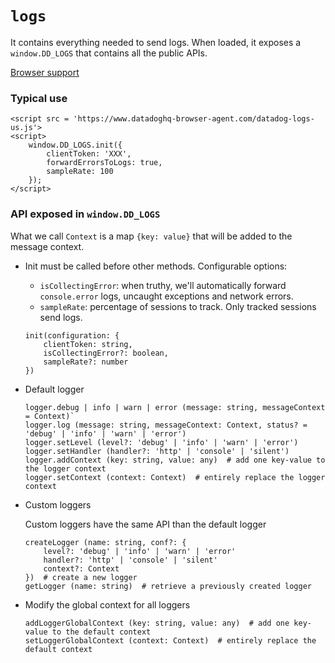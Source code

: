 # `logs`

It contains everything needed to send logs. When loaded, it exposes a `window.DD_LOGS` that
contains all the public APIs.

[Browser support](./BROWSER_SUPPORT.md#logger)

### Typical use

```
<script src = 'https://www.datadoghq-browser-agent.com/datadog-logs-us.js'>
<script>
    window.DD_LOGS.init({
        clientToken: 'XXX',
        forwardErrorsToLogs: true,
        sampleRate: 100
    });
</script>
```

### API exposed in `window.DD_LOGS`

What we call `Context` is a map `{key: value}` that will be added to the message context.

- Init must be called before other methods. Configurable options:

  - `isCollectingError`: when truthy, we'll automatically forward `console.error` logs, uncaught exceptions and network errors.
  - `sampleRate`: percentage of sessions to track. Only tracked sessions send logs.

  ```
  init(configuration: {
      clientToken: string,
      isCollectingError?: boolean,
      sampleRate?: number
  })
  ```

- Default logger

  ```
  logger.debug | info | warn | error (message: string, messageContext = Context)`
  logger.log (message: string, messageContext: Context, status? = 'debug' | 'info' | 'warn' | 'error')
  logger.setLevel (level?: 'debug' | 'info' | 'warn' | 'error')
  logger.setHandler (handler?: 'http' | 'console' | 'silent')
  logger.addContext (key: string, value: any)  # add one key-value to the logger context
  logger.setContext (context: Context)  # entirely replace the logger context
  ```

- Custom loggers

  Custom loggers have the same API than the default logger

  ```
  createLogger (name: string, conf?: {
      level?: 'debug' | 'info' | 'warn' | 'error'
      handler?: 'http' | 'console' | 'silent'
      context?: Context
  })  # create a new logger
  getLogger (name: string)  # retrieve a previously created logger
  ```

- Modify the global context for all loggers
  ```
  addLoggerGlobalContext (key: string, value: any)  # add one key-value to the default context
  setLoggerGlobalContext (context: Context)  # entirely replace the default context
  ```
